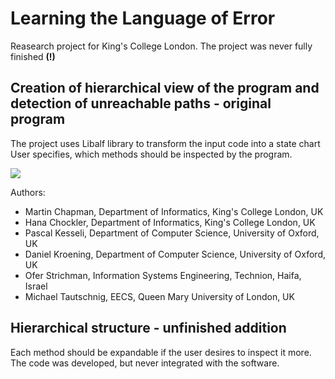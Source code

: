 # Learning the Language of Error
Reasearch project for King's College London. The project was never fully finished <b>(!)</b>

## Creation of hierarchical view of the program and detection of unreachable paths - original program
The project uses Libalf library to transform the input code into a state chart
User specifies, which methods should be inspected by the program.

<img src="http://www.cprover.org/learning-errors/automata/_merge_sort_false-2-7.svg" align="center">

Authors: 
* Martin Chapman, Department of Informatics, King's College London, UK
* Hana Chockler, Department of Informatics, King's College London, UK
* Pascal Kesseli, Department of Computer Science, University of Oxford, UK
* Daniel Kroening, Department of Computer Science, University of Oxford, UK
* Ofer Strichman, Information Systems Engineering, Technion, Haifa, Israel
* Michael Tautschnig, EECS, Queen Mary University of London, UK

## Hierarchical structure - unfinished addition 
Each method should be expandable if the user desires to inspect it more. The code was developed, but never integrated with the software.

